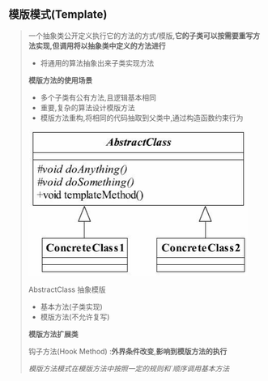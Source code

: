 ## 模版模式(Template)

> 一个抽象类公开定义执行它的方法的方式/模版,**它的子类可以按需要重写方法实现,但调用将以抽象类中定义的方法进行**
>
> - 将通用的算法抽象出来子类实现方法
>
> **模版方法的使用场景**
>
> - 多个子类有公有方法,且逻辑基本相同
> - 重要,复杂的算法设计模版方法
> - 模版方法重构,将相同的代码抽取到父类中,通过构造函数约束行为
>
> ![image-20211103161914893](image-20211103161914893.png) 
>
> AbstractClass 抽象模版
>
> - 基本方法(子类实现)
> - 模版方法(不允许复写)
>
> **模版方法扩展类**
>
> 钩子方法(Hook Method) :**外界条件改变**,**影响到模版方法的执行**
>
> *模版方法模式在模版方法中按照一定的规则和`顺序调用基本方法*



